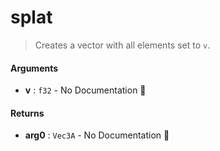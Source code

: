 # splat

>  Creates a vector with all elements set to `v`.

#### Arguments

- **v** : `f32` \- No Documentation 🚧

#### Returns

- **arg0** : `Vec3A` \- No Documentation 🚧